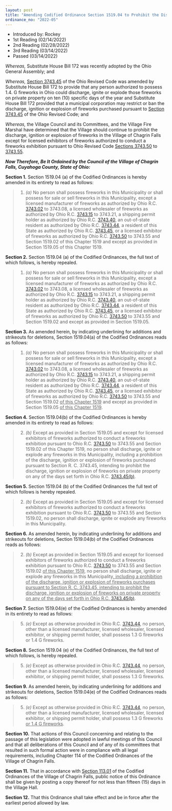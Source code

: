 ```yaml
---
layout: post
title: "Amending Codified Ordinance Section 1519.04 to Prohibit the Discharge, Ignition or Explosion of Fireworks on Certain Days Each Year"
ordinance_no: "2022-05"
---
```


- Introduced by: Rockey
- 1st Reading (02/14/2022)
- 2nd Reading (02/28/2022)
- 3rd Reading (03/14/2022)
- Passed (03/14/2022)

_Whereas,_ Substitute House Bill 172 was recently adopted by the Ohio General
Assembly; and

_Whereas,_ [Section 3743.45][ORC Section 3743.45] of the Ohio Revised Code was
amended by Substitute House Bill 172 to provide that any person authorized to
possess 1.4. G fireworks in Ohio could discharge, ignite or explode those
fireworks on private property on ten (10) specific days of the year and
Substitute House Bill 172 provided that a municipal corporation may restrict or
ban the discharge, ignition or explosion of fireworks purchased pursuant to
[Section 3743.45][ORC Section 3743.45] of the Ohio Revised Code; and

_Whereas,_ the Village Council and its Committees, and the Village Fire Marshal
have determined that the Village should continue to prohibit the discharge,
ignition or explosion of fireworks in the Village of Chagrin Falls except for
licensed exhibitors of fireworks authorized to conduct a fireworks exhibition
pursuant to Ohio Revised Code [Sections 3743.50][ORC Section 3743.50] to
[3743.55][ORC Section 3743.55].

**_Now Therefore, Be It Ordained by the Council of the Village of Chagrin Falls,
Cuyahoga County, State of Ohio:_**

**Section 1.** Section 1519.04 (a) of the Codified Ordinances is hereby amended
in its entirety to read as follows:

> 1. _(a)_ No person shall possess fireworks in this Municipality or shall
> possess for sale or sell fireworks in this Municipality, except a licensed
> manufacturer of fireworks as authorized by Ohio R.C. [3743.02][ORC Section
> 3743.02] to 3743.08, a licensed wholesaler of fireworks as authorized by Ohio
> R.C. [3743.15][ORC Section 3743.15] to 3743.21, a shipping permit holder as
> authorized by Ohio R.C. [3743.40][ORC Section 3743.40], an out-of-state
> resident as authorized by Ohio R.C. [3743.44][ORC Section 3743.44], a resident
> of this State as authorized by Ohio R.C. [3743.45][ORC Section 3743.45], or a
> licensed exhibitor of fireworks as authorized by Ohio R.C. [3743.50][ORC
> Section 3743.50] to 3743.55 and Section 1519.02 of this Chapter 1519 and
> except as provided in Section 1519.05 of this Chapter 1519.

**Section 2.** Section 1519.04 (a) of the Codified Ordinances, the full text of
which follows, is hereby repealed.

> 1. _(a)_ No person shall possess fireworks in this Municipality or shall
> possess for sale or sell fireworks in this Municipality, except a licensed
> manufacturer of fireworks as authorized by Ohio R.C. [3743.02][ORC Section
> 3743.02] to 3743.08, a licensed wholesaler of fireworks as authorized by Ohio
> R.C. [3743.15][ORC Section 3743.15] to 3743.21, a shipping permit holder as
> authorized by Ohio R.C. [3743.40][ORC Section 3743.40], an out-of-state
> resident as authorized by Ohio R.C. [3743.44][ORC Section 3743.44], a resident
> of this State as authorized by Ohio R.C. [3743.45][ORC Section 3743.45], or a
> licensed exhibitor of fireworks as authorized by Ohio R.C. [3743.50][ORC
> Section 3743.50] to 3743.55 and Section 1519.02 and except as provided in
> Section 1519.05.

**Section 3.** As amended herein, by indicating underlining for additions and
strikeouts for deletions, Section 1519.04(a) of the Codified Ordinances reads as
follows:

> 1. _(a)_ No person shall possess fireworks in this Municipality or shall
> possess for sale or sell fireworks in this Municipality, except a licensed
> manufacturer of fireworks as authorized by Ohio R.C. [3743.02][ORC Section
> 3743.02] to 3743.08, a licensed wholesaler of fireworks as authorized by Ohio
> R.C. [3743.15][ORC Section 3743.15] to 3743.21, a shipping permit holder as
> authorized by Ohio R.C. [3743.40][ORC Section 3743.40], an out-of-state
> resident as authorized by Ohio R.C. [3743.44][ORC Section 3743.44], a resident
> of this State as authorized by Ohio R.C. [3743.45][ORC Section 3743.45], or a
> licensed exhibitor of fireworks as authorized by Ohio R.C. [3743.50][ORC
> Section 3743.50] to 3743.55 and Section 1519.02 <ins>of this Chapter
> 1519</ins> and except as provided in Section 1519.05 <ins>of this Chapter
> 1519</ins>.

**Section 4.** Section 1519.04(b) of the Codified Ordinances is hereby amended
in its entirety to read as follows:

> 2. _(b)_ Except as provided in Section 1519.05 and except for licensed
> exhibitors of fireworks authorized to conduct a fireworks exhibition pursuant
> to Ohio R.C. [3743.50][ORC Section 3743.50] to 3743.55 and Section 1519.02 of
> this Chapter 1519, no person shall discharge, ignite or explode any fireworks
> in this Municipality, including a prohibition of the discharge, ignition or
> explosion of fireworks purchased pursuant to Section R. C. 3743.45, intending
> to prohibit the discharge, ignition or explosion of fireworks on private
> property on any of the days set forth in Ohio R.C. [3743.45(b)][ORC Section
> 3743.45].

**Section 5.** Section 1519.04 (b) of the Codified Ordinances the full text of
which follows is hereby repealed.

> 2. _(b)_ Except as provided in Section 1519.05 and except for licensed
> exhibitors of fireworks authorized to conduct a fireworks exhibition pursuant
> to Ohio R.C. [3743.50][ORC Section 3743.50] to 3743.55 and Section 1519.02, no
> person shall discharge, ignite or explode any fireworks in this Municipality.

**Section 6.** As amended herein, by indicating underlining for additions and
strikeouts for deletions, Section 1519.04(b) of the Codified Ordinances reads as
follows:

> 2. _(b)_ Except as provided in Section 1519.05 and except for licensed
> exhibitors of fireworks authorized to conduct a fireworks exhibition pursuant
> to Ohio R.C. [3743.50][ORC Section 3743.50] to 3743.55 and Section 1519.02
> <ins>of this Chapter 1519</ins>, no person shall discharge, ignite or explode
> any fireworks in this Municipality<ins>, including a prohibition of the
> discharge, ignition or explosion of fireworks purchases pursuant to Section R.
> C. 3743.45, intending to prohibit the discharge, ignition or explosion of
> fireworks on private property on any of the days set forth in Ohio R.C.
> [3743.45(b)][ORC Section 3743.45]</ins>.

**Section 7.** Section 1519.04(e) of the Codified Ordinances is hereby amended
in its entirety to read as follows:

> 5. _(e)_ Except as otherwise provided in Ohio R.C. [3743.44][ORC Section
> 3743.44], no person, other than a licensed manufacturer, licensed wholesaler,
> licensed exhibitor, or shipping permit holder, shall possess 1.3 G fireworks
> or 1.4 G fireworks.

**Section 8.** Section 1519.04 (e) of the Codified Ordinances, the full text of
which follows, is hereby repealed.

> 5. _(e)_ Except as otherwise provided in Ohio R.C. [3743.44][ORC Section
> 3743.44], no person, other than a licensed manufacturer, licensed wholesaler,
> licensed exhibitor, or shipping permit holder, shall possess 1.3 G fireworks.

**Section 9.** As amended herein, by indicating underlining for additions and
strikeouts for deletions, Section 1519.04(e) of the Codified Ordinances reads as
follows:

> 5. _(e)_ Except as otherwise provided in Ohio R.C. [3743.44][ORC Section
> 3743.44], no person, other than a licensed manufacturer, licensed wholesaler,
> licensed exhibitor, or shipping permit holder, shall possess 1.3 G
> fireworks<ins> or 1.4 G fireworks</ins>.

**Section 10.** That actions of this Council concerning and relating to the
passage of this legislation were adopted in lawful meetings of this Council and
that all deliberations of this Council and of any of its committees that
resulted in such formal action were in compliance with all legal requirements,
including Chapter 114 of the Codified Ordinances of the Village of Chagrin
Falls.

**Section 11.** That in accordance with [Section 113.01][CFCO 113.01] of the
Codified Ordinances of the Village of Chagrin Falls, public notice of this
Ordinance shall be given by posting a copy thereof for not less than fifteen
(15) days in the Village Hall.

**Section 12.** That this Ordinance shall take effect and be in force after the
earliest period allowed by law.

[CFCO 113.01]:</chapters/chapter-113-ordinances-and-resolutions/#11301-publication-and-posting>
[ORC Section 3743.02]:<https://codes.ohio.gov/ohio-revised-code/section-3743.02>
[ORC Section 3743.15]:<https://codes.ohio.gov/ohio-revised-code/section-3743.15>
[ORC Section 3743.40]:<https://codes.ohio.gov/ohio-revised-code/section-3743.40>
[ORC Section 3743.44]:<https://codes.ohio.gov/ohio-revised-code/section-3743.44>
[ORC Section 3743.45]:<https://codes.ohio.gov/ohio-revised-code/section-3743.45>
[ORC Section 3743.50]:<https://codes.ohio.gov/ohio-revised-code/section-3743.50>
[ORC Section 3743.55]:<https://codes.ohio.gov/ohio-revised-code/section-3743.55>
